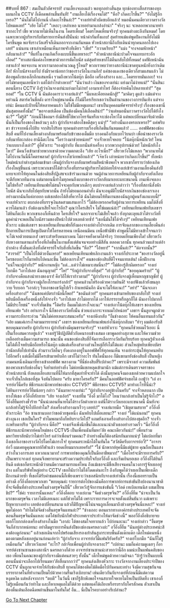 ##บทที่ 867 : สมเป็นตัวอัศจรรย์!
งานเลี้ยงจบลงแล้ว
พอทุกอย่างสิ้นสุด ทุกช่องทางสื่อสารของทุกแผนกใน CCTV ก็เดือดพล่านขึ้นทันที!
"งานเลี้ยงได้เรื่องจนได้!"
"หือ? เกิดอะไรขึ้น?"
"ยังไม่รู้อีกเหรอ?"
"ฉันไม่ได้ไปงานนี่ เกิดอะไรขึ้นล่ะ?"
"จางเย่ทำตัวบัดซบอีกแล้ว! หมอนั่นคนเดียวกวาดรางวัลไปหมดเลย!"
"เฮ้ย ได้ไง!"
"เหอะๆ เหล่าเหอ นายอย่ามาแกล้งอำน่า"
"จริงๆ นะ จะหลอกพวกนายทำซากอะไร! เชี่ย พวกนายไม่เห็นในงาน โคตรเหี้ยม! โคตรโหดเหี้ยมจริงๆ! ทุกคนต่างตะลึงกันหมด! โดยเฉพาะพวกผู้บริหารกับทีมรายการคืนส่งปีนั่นน่ะ หน้าดำกันทั้งแถบ! สุดท้ายแม้แต่พูดปิดงานก็ยังไม่มีใครขึ้นพูด พอจับรางวัลเสร็จก็เดินออกจากงานกันหมด หัวหน้าสถานีถึงกับเดินนำทุกคนออกไปเองเลย!"
แน่นอน เขาเล่าเหมือนเห็นภาพจริงทีเดียว
"เชี่ย!"
"กวาดเรียบ?"
"แม่ง "จางจอมหักหน้า" กลับมาแล้ว!"
"ที่แท้ในงานเกิดเรื่องแบบนี้ขึ้นเลยเรอะ!"
"หัวหน้าสถานีน่ะปวดใจจนแทบกระอักเลือด!"
“ทางสถานีแค่ลงโทษเขาด้วยการตัดโบนัส แต่สุดท้ายเขาก็ได้คืนกลับไปทั้งหมด! แค่ฟังหน้าฉันกชาแล้ว! พอจบงาน พวกเรามาลองคำนวณดู รู้ไหม? พวกเราพบว่าทางสถานีน่ะขาดทุนหนักยิ่งกว่าเดิมอีก! หักโบนัสจางเย่ไป ยังมีราคาน้อยกว่าของรางวัลในงานอีก! แค่ซองแดงซองเดียวก็สามแสนแล้ว ไม่ต้องพูดถึงซองเล็กอีกแสนหนึ่ง รวมถึงพวกโน้ตบุ๊ก มือถือ เครื่องสำอาง และ…โคตรยายมันเถอะ! จางเย่ไม่ขาดทุนเลยนี่หว่า แต่ได้กำไรต่างหาก!”
“ฉันว่าแล้ว เงินของจางเย่น่ะ แย่งมาไม่ง่ายแน่!”
“นั่นสินะ ตอนนี้ทาง CCTV ถึงรู้ว่าเงินจางเย่น่ะแย่งมาไม่ง่าย! เอามาเท่าไหร่ ก็ต้องจ่ายคืนไปหลายเท่า!”
“สุดยอด!”
“ใน CCTV นี่ ฉันต้องคารวะจางเย่แล้ว!”
“นี่แหละคือยอดนักสู้!”
“มาคิดๆ ดูแล้ว แม้แต่จางหย่วนฉี สตาร์ควีนชื่อดัง ดาราใหญ่ขนาดนั้น ก็ไม่มีใครเรียกเธอว่าเป็นตำนานของวงการบันเทิง แต่จางเย่น่ะ มีคนแปะป้ายนี้ให้หลายคนแล้ว ไม่ใช่ไม่มีเหตุผลนะ! เขาเป็นบุคคลมหัศจรรย์จริงๆ! เรื่องของเขานี่มันสุดยอดทั้งนั้น!”
“พอจางเย่เดือด เป็นต้องมีคนได้เลือดสิน่า!”
“ว่าแต่หมอนั่นกวาดรางวัลไปได้ยังไงน่ะ?”
“ไม่รู้สิ”
“ก่อนนี้ใช้คอมฯ ยังมีสิทธิ์ใช้พวกโทรจันหรือเจาะช่องโหว่ได้ แต่พอเปลี่ยนมาจับด้วยมือ นั่นก็เป็นเรื่องของโชคล้วนๆ แล้ว ผู้กำกับจางต้องโชคดีสุดๆ แน่ๆ!”
“อย่างนั้นเองหรอกเหรอ?”
แค่พริบตา ข่าวจากหนึ่งไปสิบ จากสิบไปร้อย ทุกคนต่างทราบเรื่องที่เกิดขึ้นกันหมดแล้ว!
……
ออฟฟิศของช่องสิบสี่
คนที่ไปงานเลี้ยงต่างกลับมาพร้อมกับข้าวของเต็มมือ บางคนถึงกับแบกไว้บนบ่า เพื่อนำของรางวัลกลับมาทีละกล่อง
ฮาฉีฉีตะโกน “ใครว่างมาช่วยหน่อย!”
จางจั่วหายใจหอบ “โน้ตบุ๊กนี่หนักเว้ย! ไหนว่าแบบบางไงเล่า?”
อู่อี้หัวเราะ “รองผู้กำกับ ที่แบกนั่นห้าเครื่อง บวกพวกอุปกรณ์ด้วย! ไม่หนักยังไงไหว!”
มีคนวิ่งเข้ามาช่วยพวกเขาด้วยความตกตะลึง “เฮ้ย อะไรเนี่ย?”
เสี่ยวหวังโม้แหลก “พวกนายไม่ได้ไปงานวันนี้นี่โคตรพลาด! ผู้กำกับจางโชว์เทพอีกแล้ว!”
“เจ๊หวัง เล่าหน่อยว่าเกิดอะไรขึ้น!” ทั้งหน้าใหม่หน้าเก่าต่างรุมล้อมเข้ามา เห็นผู้กำกับจางกลับมาพร้อมสีหน้าพึงพอใจ พวกเขาก็ทราบว่าต้องเกิดเรื่องใหญ่ขึ้นแน่ เพราะพวกเขาก็ได้ข่าวเรื่องที่บรรดาผู้บริหารไม่ปล่อยให้จางเย่เข้าร่วมงานเลี้ยงคืนส่งปี แทบจะทำให้ทุกคนในช่องสิบสี่ปฏิเสธจะเข้าร่วมงานด้วย จนผู้อำนวยการเหยียนกับผู้กำกับจางยังเกือบจะตีกับพวกทีมงาน แต่มาตอนนี้ทำไมทุกคนถึงแบกของรางวัลกลับมาเยอะแยะขนาดนี้ งานเพิ่งจบเองไม่ใช่หรือ?
เหยียนเทียนเฟยไม่สนใจจะคุยกับพวกเด็กๆ ตบบ่าจางเย่แล้วกล่าวว่า “เรื่องที่สถานีสั่งหักโบนัส ฉันจะกลับไปคุยกับพวกนั้น ถ้ายังไม่ยอมถอนคำสั่ง ฉันจะอนุมัติโบนัสจากเงินของช่องเราเอง อย่างมากฉันก็แค่ลาออก แต่เธอต้องได้สิ่งที่ควรได้ ฉันไม่ยอมให้ทีมงานของฉันถูกผู้คนรังแกแบบนี้!”
จางเย่หัวเราะ ตบกล่องที่บรรจุเงินสดสามแสนเอาไว้ “ไม่ต้องหรอกครับผู้อำนวยการเหยียน ผมได้สิ่งที่ควรได้มาแล้ว ยังต้องมาเสียใจอะไรอีก? คุณว่าใครเสียใจ ไม่ใช่ผมแน่ล่ะ!”
เหยียนเทียนเฟยกับเลขาฯ ได้ยินก็ตะลึง พวกเขาเองก็เห็นด้วย ใครเสียใจ? นอกจากจะไม่เสียใจแล้ว ยังบุกตะลุยแล้วได้รางวัลที่มูลค่าน่าจะพอเป็นโบนัสรวมของปีหน้าไปด้วยเลยด้วยซ้ำ!
“เธอนี่มันใช้ได้จริงๆ!” เหยียนเทียนเฟยหัวเราะ
แม้แต่เลขาฯ ของเหยียนเทียนเฟยก็ยังมองจางเย่ต่างไปจากเดิม
การจับฉลากของงานเลี้ยงคืนส่งปีกลายเป็นการเปิดหูเปิดตาให้ใครหลายคน เหนือคนมีคน เหนือฟ้ามีฟ้า คำพูดนี้ไม่มีทางเข้าใจจนกว่าจะได้เจอด้วยตนเอง! เพราะสำหรับคนบางคน ไม่อาจหยั่งคาดได้จริงๆ ว่ายอดเยี่ยมเพียงใด!
เสี่ยวหวังกับหวงตานตานเล่าเรื่องที่เกิดขึ้นในงานตั้งแต่ต้นจนจบอย่างมีสีสัน
ตลอดเวลานั้น ทุกคนล้วนแล้วแต่อ้าปากค้าง ทั้งตื่นตะลึงทั้งอัศจรรย์ใจกับสิ่งที่เกิดขึ้น
“หือ?”
“ไอ้หยา!”
“จากนั้นล่ะ?”
“ต่อจากนั้น?”
“สวรรค์!”
“เป็นไปได้ด้วยงั้นเหรอ!”
พอเหยียนเทียนเฟยเลิกงานแล้ว จางเย่ก็ประกาศ “ของรางวัลอยู่นี่ ใครชอบอะไรก็มาหยิบไปคนละชิ้น ไม่ต้องเกรงใจ!”
คนของช่องสิบสี่ดีใจจนแทบเต้น!
เด็กฝึกงาน “แน่ใจนะผู้กำกับ?”
พนักงานหญิง “แต่…แต่ว่าไม่เหมาะสมนี่นา?”
“ไม่ต้องรู้สึกผิดหรอก” จางเย่โบกมือ “เอาไปเลย ฉันอนุญาต!”
“โห!”
“รักผู้กำกับจางที่สุด!”
“เย้ ผู้กำกับ!”
“ขอบคุณคร้าบ!”
“ผู้กำกับจางคือแสงนำทางของเรา! คือวิถีให้เราก้าวตาม!”
“ผู้กำกับจาง ผู้กำกับจางผู้เหี้ยมหาญชาญชัย! ผู้กำกับจาง ผู้กำกับจางผู้เกียงไกรแกร่งกล้า!”
ทุกคนล้วนโห่ร้องด้วยความยินดี!
จางเย่ฟังแล้วยังขนลุกวาบ รีบบอก “เอาล่ะๆ รีบเอาของขวัญไปเร็ว ถ้าแหย่ฉันอีก ฉันจะไม่ให้ละนะ!”
“อย่า!”
“ฉันจะเอาเครื่องสำอาง!”
“ฉันขอแค่บัตรกำนัลนี่ก็พอ!”
“ขอฉันด้วย!”
ทุกคนตรงเข้ามาหยิบของกลับไป!
จางเย่หยิบมือถือเครื่องหนึ่งส่งให้จางจั่ว “เอาไปเลย ถ้าไม่อยากได้ เอาให้ภรรยาหรือลูกก็ได้ ฉันเอาไปมากก็ไม่มีประโยชน์”
จางจั่วยิ้มเขิน “ได้ครับ งั้นผมไม่เกรงใจละนะ”
จางเย่เอาโน้ตบุ๊กให้เลขาฯ ของเหยียนเทียนเฟย “เอ้า อย่าเกรงใจ นี่ก็ของรางวัลทั้งนั้น ช่วยแบ่งภาระจากผมไปหน่อย”
เลขาฯ นั้นลูบจมูกด้วยความกระอักกระอ่วน “มันไม่ค่อยเหมาะสมนะครับ”
จางเย่ดึงกลับ “งั้นช่างเถอะ ให้คนอื่นแทนแล้วกัน”
“เอ้ย ผมแค่เกรงใจตามมารยาทน่า” เลขาฯ ของเหยียนเทียนเฟยแย่งโน้ตบุ๊กกลับมา “ฮ่าๆ ผมต้องรับสิ ขอบคุณมากครับ ผู้กำกับจาง ผู้กำกับช่างมีคุณธรรมจริงๆ!”
จางเย่หัวเราะ “ทุกคนก็ช่วยผมไว้เยอะ นี่เป็นเรื่องสมควรอยู่แล้ว”
จางเย่รู้วิธีปฏิบัติตัวกับคนรอบข้างเสมอ เขาพูดอย่างสุภาพ และให้ความช่วยเหลืออย่างเต็มความสามารถ
ขณะนั้น คนของช่องสิบสี่ก็จัดการเลือกรางวัลกันเรียบร้อย ทุกคนรู้ตัวเองดี ไม่ได้ตั้งใจหยิบมือถือหรือโน้ตบุ๊ก แม้แต่เครื่องสำอางส่วนใหญ่ก็ยังไม่ได้แตะ ส่วนใหญ่หยิบเพียงบัตรกำนัลกลับไปเท่านั้น ส่วนรางวัลอื่นๆ ยังคงกองอยู่ในออฟฟิศให้ทุกคนเห็น
จางเย่กระตุ้นให้ทุกคนหยิบไปอีกครั้ง แต่เมื่อไม่มีใครเข้ามาหยิบอีก เขาก็ไม่ว่าอะไร
ทันใดนั้นเอง ก็มีแขกมายังช่องสิบสี่
เป็นหญิงงามคนหนึ่งเดินมาที่ทางเข้าออฟฟิศ พลางถาม “ที่นี่ช่องสิบสี่รึเปล่าคะ?”
เพราะมีจางเย่ ความสัมพันธ์ของพวกเขากับช่องอื่นๆ จึงย่ำแย่อย่างยิ่ง ไม่ค่อยมีแขกหลุดเข้ามานัก แม้แต่การเดินตรวจตราของหัวหน้าสถานี ยังหลบเลี่ยงสถานที่นี้ให้มากที่สุดเท่าที่จะทำได้ ดังนั้นทุกคนจึงมองเธอด้วยความแปลกใจ
จางจั่วยืนใกล้เธอที่สุด จึงหันไปตอบ “ครับ มาหาใครครับ?”
มีคนในออฟฟิศจำเธอได้ ถงฟู่ว่า “เอ๋ อาจารย์อวี๋นี่ครับ พิธีกรและนักพากย์ของช่อง CCTV5?”
พิธีกรของ CCTV5?
มาทำอะไรที่นี่น่ะ?
ได้ยินอาจารย์อวี๋ยิ้มน้อยๆ กล่าว “ฉันมาหาจางเย่น่ะ”
“ผู้กำกับจางอยู่ข้างในครับ” จางจั่วหลบฉาก เปิดทางให้เธอ
อวี๋อิ่งอี๋ทักทาย “เฮ้ย จางเอ้อร์”
จางเย่ยิ้ม “อิ่งอี๋ มาได้ไง? ไหนว่าแกล้งทำเป็นไม่รู้จักไง?”
อวี๋อิ่งอี๋ยิ้มอย่างชั่วร้าย “นั่นน่ะตอนที่นายไม่ได้รางวัลต่างหาก แต่นี่ได้รางวัลเยอะแยะขนาดนี้ ฉันยังจะแกล้งทำไม่รู้จักไปอีกทำไม? ส่งเครื่องสำอางมาเร็วๆ เลยย่ะ!”
จางเย่ผายมือ “เชิญตามสบาย”
อวี๋อิ่งอี๋หัวเราะคิก “อ้อ ซานซานบอกว่าขอด้วยชุดหนึ่ง ฉันหยิบไปเผื่อเลยนะ?”
จางเย่ “ได้แน่นอน!”
ทุกคนต่างงุนงง
เธอเป็นใคร? ทำไมพอมาถึงก็หยิบรางวัลไป? แถมยังเอาเครื่องสำอางไปสองชุดอีก?
จางจั่วกะพริบตาปริบ “ผู้กำกับจาง นี่คือ?”
จางเย่จึงเพิ่งนึกขึ้นได้และแนะนำตัวเธออย่างรวดเร็ว “นี่อวี๋อิ่งอี๋ พิธีกรและนักพากย์คนใหม่ของ CCTV5 เป็นเพื่อนฉันที่มหา’ลัย คณะเดียวกันน่ะ!”
เพื่อนร่วมมหาวิทยาลัยนับว่าไม่เท่าไหร่
แต่ว่าเพื่อนร่วมคณะ? ถ้าอย่างนั้นก็ต้องสนิทกันมากแน่ๆ!
ไม่แปลกที่มาถึงเธอก็เอาของรางวัลไปโดยไม่เกรงใจ!
ทุกคนตระหนักได้ในทันใด
“สวัสดีครับอาจารย์อวี๋!”
“อาจารย์อวี๋ ผมเคยดูคุณพากย์กีฬาแล้ว ยอดเยี่ยมมากเลยครับ!”
“ใช่ นักพากย์ยุคนี้มีแต่ผู้ชาย คุณถือเป็นแสงสว่างในวงการเลย แหวกแนวมาก! การพากย์ของคุณก็เป็นมืออาชีพมาก!”
“เมื่อไหร่จะมีรายการครับ?”
เป็นเพราะจางเย่ ทุกคนจึงพยายามจะสร้างความประทับใจกับอวี๋อิ่งอี๋ และเริ่มเยินยอเธอ
อวี๋อิ่งอี๋ได้ยินก็ยินดี แต่เธอก็ตระหนักดีว่าตนมีความสามารถแค่ไหน ถึงแม้เธอจะมีชื่อเสียงจนคนในวงการรู้จักเธออยู่บ้าง แต่ในบริษัทใหญ่อย่าง CCTV เธอก็นับว่าไม่ได้โดดเด่นอะไร ถึงกับพูดได้ว่าเธอเป็นเพียงเด็กฝึกงานด้วยซ้ำ ที่เธอได้รับคำชมตอนนี้ก็เพียงเพราะว่าเธอสนิทกับจางเย่เท่านั้น เรื่องนี้เธอทราบเป็นอย่างดี
อวี๋อิ่งอี๋ตอบพวกเขา “ขอบคุณค่ะ รายการต่อไปของฉันคือการพากย์การแข่งขันปิงปองนานาชาติที่จะจัดขึ้นที่ต่างประเทศในช่วงตรุษจีนปีนี้”
เสี่ยวหวังรู้จักการแข่งขันนี้ “เวิลด์ เทเบิลเทนนิส แชมเปี้ยนชิป?”
“ใช่ค่ะ รายการนั้นแหละ” อวี๋อิ่งอี๋ตอบ
จางเย่ถาม “จัดช่วงตรุษจีน?”
อวี๋อิ่งอี๋ยิ้ม “น่าจะเป็นวันแรกของตรุษจีน เวลาไม่ดีเลยเนอะ แต่ก็ช่วยไม่ได้ เพราะรายการควรจะจบตั้งแต่สิ้นธันวา แต่เพราะปัญหาบางอย่าง เลยต้องเปลี่ยนสนาม แล้วก็มีปัญหานี่โน่นจนถูกเลื่อนมาถึงช่วงตรุษจีนนี่แหละ!”
จางเย่พูดไม่ออก “ทำไมไม่จัดช่วงสิ้นตรุษจีนแทนล่ะ?”
“ช่างเถอะ ตอนแรกทางองค์กรต่างประเทศก็จะจัดตอนสิ้นตรุษจีนนั่นแหละ แต่โค้ชกับนักกีฬาประเทศเราประท้วงให้มาจัดช่วงนี้” พออวี๋อิ่งอี๋อธิบายจบ เธอก็โบกกล่องเครื่องสำอางในมือ “เอาล่ะ ได้ของสมใจอยากแล้ว ไปก่อนละนะ”
จางเย่กล่าว “งั้นตรุษจีนก็ลำบากหน่อยนะ อย่าลืมดูรายการคืนส่งปีของช่องนครหลวงล่ะ”
อวี๋อิ่งอี๋ยิ้ม “ฉันอยู่ต่างประเทศน่ะสิ คงต้องดูก่อนนะ”
แล้วเธอเดินจากไปพร้อมเสียงรองเท้าส้นสูงกระทบพื้นดังแต๊กแต๊ก
เด็กใหม่คนหนึ่งมองตามหลังเธออยู่นานก่อนเอ่ยว่า “ผู้กำกับจาง อาจารย์อวี๋มีแฟนรึยังครับ?”
จางเย่โบกมือ “ฉันก็ไม่รู้เหมือนกัน”
เสี่ยวหวังแหย่ “อะไร? กล้าจีบเพื่อนผู้กำกับจางเรอะ?”
“เปล่านะ ผมก็แค่ถามดูเฉยๆ ก็อาจารย์ต่งซานซานของสถานีฯ นครหลวงก็ด้วย อาจารย์ซานซานน่ะสวยกว่านี้อีก ผมน่ะเป็นแฟนคลับของเธอ เพื่อนในคณะของผู้กำกับจางมีแต่คนสวยๆ ทั้งนั้น” เด็กใหม่พูดด้วยความอิจฉา “ถ้ารู้ว่าเป็นแบบนี้ ตอนนั้นน่าจะเลือกไปเรียนมหา’ลัยสื่อมากกว่า!”
ทุกคนส่งเสียงหัวเราะ
รางวัลจากงานเลี้ยงประจำปีของ CCTV นั้นถูกแจกจ่ายให้กับช่องสิบสี่ ทุกคนได้ของติดไม้ติดมือไปกันคนละอย่าง จึงมีความสุขกันจนบรรยากาศในที่ทำงานเปี่ยมไปด้วยความรื่นเริงเบิกบาน!
เช่นเดียวกันกับจางเย่ที่ก่อนนี้มีแต่ความหงุดหงิด แต่หลังจากการ “ตบตี” ในวันนี้ เขาก็รู้สึกพึงพอใจจนสบายใจหายโมโหเป็นปลิดทิ้ง เขาเองก็ไม่รู้เหมือนกันว่าทำไม และก็หาเหตุผลไม่ได้ด้วย แต่ขอแค่ได้เถียงหรือรบรากับใครสักคน ตัวเขาเป็นต้องตื่นเต้นเลือดฉีดพล่านขึ้นมาในทันใด!
อืม…
นี่เป็นโรคบางอย่างรึเปล่านะ?


[Go To Next Chapter]( ./65.md)